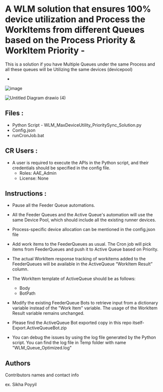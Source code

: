 # A WLM solution that ensures 100% device utilization and Process the WorkItems from different Queues based on the Process Priority & WorkItem Priority -  

This is a solution if you have Multiple Queues under the same Process and all these queues will be Utilizing the same devices (devicepool)

*
![image](https://github.com/user-attachments/assets/95839bb3-4810-4e5a-aca8-60953f535adf)



![Untitled Diagram drawio (4)](https://github.com/user-attachments/assets/822888ce-ebd6-41df-b92c-a1557c8281c3)




## Files :
* Python Script  - WLM_MaxDeviceUtility_PrioritySync_Solution.py
* Config.json
* runCronJob.bat

## CR Users :
* A user is required to execute the APIs in the Python script, and their credentials should be specified in the config file. 
  * Roles: AAE_Admin
  * License: None
## Instructions :
  * Pause all the Feeder Queue automations.
  * All the Feeder Queues and the Active Queue's automation will use the same Device Pool, which should include all the existing runner devices.
  * Process-specific device allocation can be mentioned in the config.json file
  * Add work items to the FeederQueues as usual. The Cron job will pick items from FeederQueues and push it to Active Queue based on Priority.
  * The actual WorkItem response tracking of workitems added to the FeederQueues will be available in the ActiveQueue “WorkItem Result” column.
  * The WorkItem template of ActiveQueue should be as follows:
    * Body
    * BotPath
  * Modify the existing FeederQueue Bots to retrieve input from a dictionary variable instead of the "Work Item" variable. The usage of the WorkItem Result variable remains unchanged. 
  * Please find the ActiveQueue Bot exported copy in this repo itself- Export.ActiveQueueBot.zip


 * You can debug the issues by using the log file generated by the Python script.  You can find the log file in Temp folder with name "WLM_Queue_Optimized.log"



## Authors

Contributors names and contact info

ex. Sikha Poyyil 
